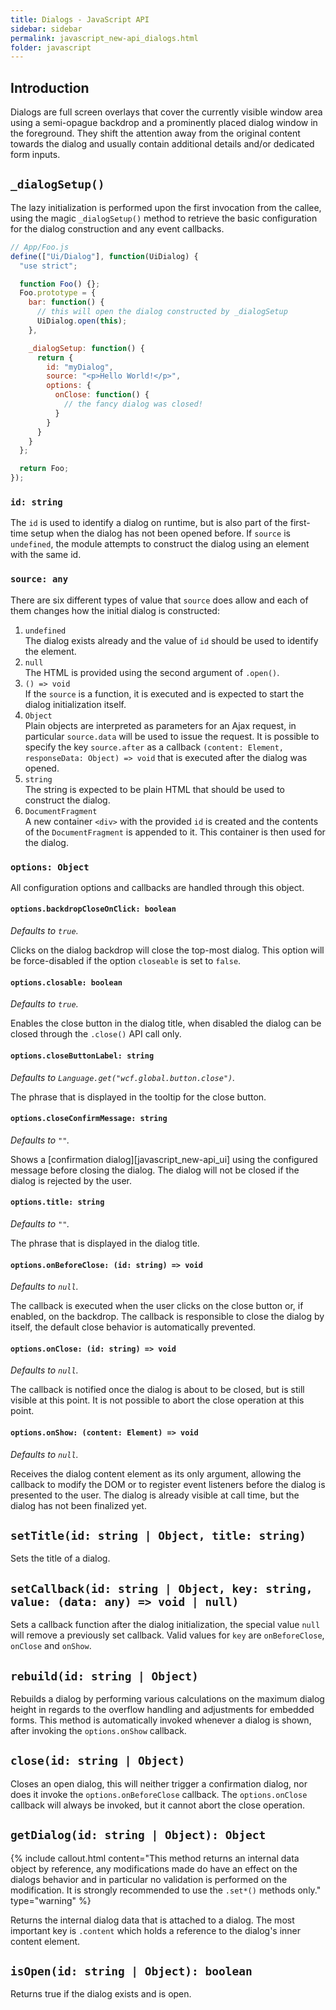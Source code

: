 ```yaml
---
title: Dialogs - JavaScript API
sidebar: sidebar
permalink: javascript_new-api_dialogs.html
folder: javascript
---
```


## Introduction

Dialogs are full screen overlays that cover the currently visible window area
using a semi-opague backdrop and a prominently placed dialog window in the
foreground. They shift the attention away from the original content towards the
dialog and usually contain additional details and/or dedicated form inputs.

## `_dialogSetup()`

The lazy initialization is performed upon the first invocation from the callee,
using the magic `_dialogSetup()` method to retrieve the basic configuration for
the dialog construction and any event callbacks.

```js
// App/Foo.js
define(["Ui/Dialog"], function(UiDialog) {
  "use strict";

  function Foo() {};
  Foo.prototype = {
    bar: function() {
      // this will open the dialog constructed by _dialogSetup
      UiDialog.open(this);
    },

    _dialogSetup: function() {
      return {
        id: "myDialog",
        source: "<p>Hello World!</p>",
        options: {
          onClose: function() {
            // the fancy dialog was closed!
          }
        }
      }
    }
  };

  return Foo;
});
```

### `id: string`

The `id` is used to identify a dialog on runtime, but is also part of the first-
time setup when the dialog has not been opened before. If `source` is `undefined`,
the module attempts to construct the dialog using an element with the same id.

### `source: any`

There are six different types of value that `source` does allow and each of them
changes how the initial dialog is constructed:

1. `undefined`  
  The dialog exists already and the value of `id` should be used to identify the
  element.
2. `null`  
  The HTML is provided using the second argument of `.open()`.
3. `() => void`  
  If the `source` is a function, it is executed and is expected to start the
  dialog initialization itself.
4. `Object`  
  Plain objects are interpreted as parameters for an Ajax request, in particular
  `source.data` will be used to issue the request. It is possible to specify the
  key `source.after` as a callback `(content: Element, responseData: Object) => void`
  that is executed after the dialog was opened.
5. `string`  
  The string is expected to be plain HTML that should be used to construct the
  dialog.
6. `DocumentFragment`  
  A new container `<div>` with the provided `id` is created and the contents of
  the `DocumentFragment` is appended to it. This container is then used for the
  dialog.

### `options: Object`

All configuration options and callbacks are handled through this object.

#### `options.backdropCloseOnClick: boolean`

_Defaults to `true`._

Clicks on the dialog backdrop will close the top-most dialog. This option will
be force-disabled if the option `closeable` is set to `false`.

#### `options.closable: boolean`

_Defaults to `true`._

Enables the close button in the dialog title, when disabled the dialog can be
closed through the `.close()` API call only.

#### `options.closeButtonLabel: string`

_Defaults to `Language.get("wcf.global.button.close")`._

The phrase that is displayed in the tooltip for the close button.

#### `options.closeConfirmMessage: string`

_Defaults to `""`._

Shows a [confirmation dialog][javascript_new-api_ui] using the configured message
before closing the dialog. The dialog will not be closed if the dialog is
rejected by the user.

#### `options.title: string`

_Defaults to `""`._

The phrase that is displayed in the dialog title.

#### `options.onBeforeClose: (id: string) => void`

_Defaults to `null`._

The callback is executed when the user clicks on the close button or, if enabled,
on the backdrop. The callback is responsible to close the dialog by itself, the
default close behavior is automatically prevented.

#### `options.onClose: (id: string) => void`

_Defaults to `null`._

The callback is notified once the dialog is about to be closed, but is still
visible at this point. It is not possible to abort the close operation at this
point.

#### `options.onShow: (content: Element) => void`

_Defaults to `null`._

Receives the dialog content element as its only argument, allowing the callback
to modify the DOM or to register event listeners before the dialog is presented
to the user. The dialog is already visible at call time, but the dialog has not
been finalized yet.

## `setTitle(id: string | Object, title: string)`

Sets the title of a dialog.

## `setCallback(id: string | Object, key: string, value: (data: any) => void | null)`

Sets a callback function after the dialog initialization, the special value
`null` will remove a previously set callback. Valid values for `key` are
`onBeforeClose`, `onClose` and `onShow`.

## `rebuild(id: string | Object)`

Rebuilds a dialog by performing various calculations on the maximum dialog
height in regards to the overflow handling and adjustments for embedded forms.
This method is automatically invoked whenever a dialog is shown, after invoking
the `options.onShow` callback.

## `close(id: string | Object)`

Closes an open dialog, this will neither trigger a confirmation dialog, nor does
it invoke the `options.onBeforeClose` callback. The `options.onClose` callback
will always be invoked, but it cannot abort the close operation.

## `getDialog(id: string | Object): Object`

{% include callout.html content="This method returns an internal data object by reference, any modifications made do have an effect on the dialogs behavior and in particular no validation is performed on the modification. It is strongly recommended to use the `.set*()` methods only." type="warning" %}

Returns the internal dialog data that is attached to a dialog. The most important
key is `.content` which holds a reference to the dialog's inner content element.

## `isOpen(id: string | Object): boolean`

Returns true if the dialog exists and is open.
